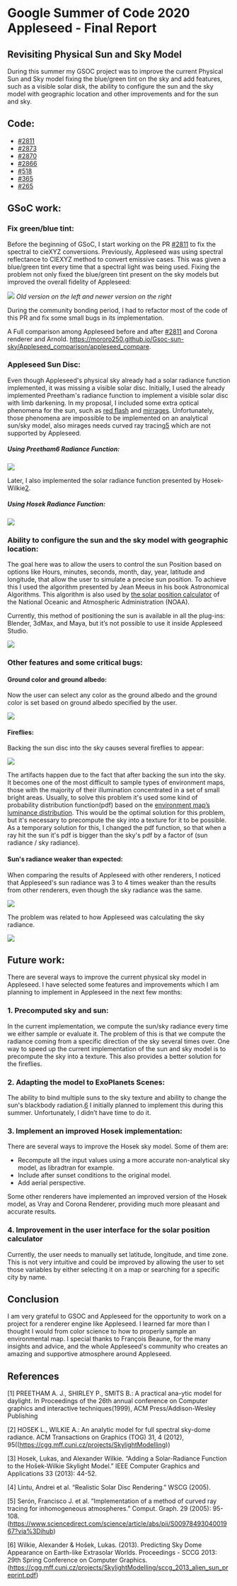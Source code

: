 # Google Summer of Code 2020 Appleseed - Final Report
 
## Revisiting Physical Sun and Sky Model

During this summer my GSOC project was to improve the current Physical Sun and Sky model fixing the blue/green tint on the sky and add features, such as a visible solar disk, the ability to configure the sun and the sky model with geographic location and other improvements and for the sun and sky.

## Code:

* [#2811](https://github.com/appleseedhq/appleseed/pull/2811) 
* [#2873](https://github.com/appleseedhq/appleseed/pull/2873)
* [#2870](https://github.com/appleseedhq/appleseed/pull/2870)
* [#2866](https://github.com/appleseedhq/appleseed/pull/2866)
* [#518](https://github.com/appleseedhq/blenderseed/pull/518)
* [#365](https://github.com/appleseedhq/appleseed-max/pull/365)
* [#265](https://github.com/appleseedhq/appleseed-maya/pull/235)

## GSoC work:

### Fix green/blue tint:

Before the beginning of GSoC, I start working on the PR [#2811](https://github.com/appleseedhq/appleseed/pull/2811) to fix the spectral to cieXYZ conversions. Previously, Appleseed was using spectral reflectance to CIEXYZ method to convert emissive cases. This was given a blue/green tint every time that a spectral light was being used. Fixing the problem not only fixed the blue/green tint present on the sky models but improved the overall fidelity of Appleseed:

![](final_report_assets/compare_sky.png)
*Old version on the left and newer version on the right*

During the community bonding period, I had to refactor most of the code of this PR and fix some small bugs in its implementation.

A Full comparison among Appleseed before and after [#2811](https://github.com/appleseedhq/appleseed/pull/2811) and Corona renderer and Arnold.
https://mororo250.github.io/Gsoc-sun-sky/Appleseed_comparison/appleseed_compare.


### Appleseed Sun Disc:

Even though Appleseed's physical sky already had a solar radiance function implemented, it was missing a visible solar disc. Initially, I used the already implemented Preetham's radiance function to implement a visible solar disc with limb darkening. In my proposal, I included some extra optical phenomena for the sun, such as [red flash](https://www.sciencephoto.com/media/536661/view/red-flash-of-the-sun) and [mirrages](https://en.wikipedia.org/wiki/Mirage_of_astronomical_objects). Unfortunately, those phenomena are impossible to be implemented on an analytical sun/sky model, also mirages needs curved ray tracing[5](https://www.sciencedirect.com/science/article/abs/pii/S0097849304001967?via%3Dihub) which are not supported by Appleseed.

##### Using Preetham6 Radiance Function:

![](final_report_assets/Preetham_Sun.jpg)

Later, I also implemented the solar radiance function presented by Hosek-Wilkie[2](https://cgg.mff.cuni.cz/projects/SkylightModelling/).

##### Using Hosek Radiance Function:

![](final_report_assets/Hosek_Sun.jpg)

### Ability to configure the sun and the sky model with geographic location:

The goal here was to allow the users to control the sun Position based on options like Hours, minutes, seconds, month, day, year, latitude and longitude, that allow the user to simulate a precise sun position. To achieve this I used the algorithm presented by Jean Meeus in his book Astronomical Algorithms. This algorithm is also used by [the solar position calculator](https://www.esrl.noaa.gov/gmd/grad/solcalc/index.html) of the National Oceanic and Atmospheric Administration (NOAA).
 
Currently, this method of positioning the sun is available in all the plug-ins: Blender, 3dMax, and Maya, but it’s not possible to use it inside Appleseed Studio.

![](final_report_assets/ezgif.com-gif-maker.gif)

### Other features and some critical bugs:

#### Ground color and ground albedo:

Now the user can select any color as the ground albedo and the ground color is set based on ground albedo specified by the user.

![](final_report_assets/ground_color.jpg)

#### Fireflies:

Backing the sun disc into the sky causes several fireflies to appear:

![](final_report_assets/fireflies.jpg)

The artifacts happen due to the fact that after backing the sun into the sky. It becomes one of the most difficult to sample types of environment maps, those with the majority of their illumination concentrated in a set of small bright areas. Usually, to solve this problem it's used some kind of probability distribution function(pdf) based on the [environment map’s luminance distribution](http://web.cs.wpi.edu/~emmanuel/courses/cs563/S07/projects/envsample.pdf). This would be the optimal solution for this problem, but it's necessary to precompute the sky into a texture for it to be possible. As a temporary solution for this, I changed the pdf function, so that when a ray hit the sun it's pdf is bigger than the sky's pdf by a factor of (sun radiance / sky radiance). 

#### Sun's radiance weaker than expected:

When comparing the results of Appleseed with other renderers, I noticed that Appleseed's sun radiance was 3 to 4 times weaker than the results from other renderers, even though the sky radiance was the same.

![](final_report_assets/sun_radiance_before.jpg)

The problem was related to how Appleseed was calculating the sky radiance.

![](final_report_assets/sun_radiance_after.jpg)

## Future work:

There are several ways to improve the current physical sky model in Appleseed. I have selected some features and improvements which I am planning to implement in Appleseed in the next few months:

### 1. Precomputed sky and sun:

In the current implementation, we compute the sun/sky radiance every time we either sample or evaluate it. The problem of this is that we compute the radiance coming from a specific direction of the sky several times over. One way to speed up the current implementation of the sun and sky model is to precompute the sky into a texture. This also provides a better solution for the fireflies.

### 2. Adapting the model to ExoPlanets Scenes:

The ability to bind multiple suns to the sky texture and ability to change the sun's blackbody radiation.[6](https://cgg.mff.cuni.cz/projects/SkylightModelling/sccg_2013_alien_sun_preprint.pdf)
I initially planned to implement this during this summer. Unfortunately, I didn’t have time to do it.

### 3. Implement an improved Hosek implementation:

There are several ways to improve the Hosek sky model. Some of them are:

* Recompute all the input values using a more accurate non-analytical sky model, as libradtran for example.
* Include after sunset conditions to the original model.
* Add aerial perspective.

Some other renderers have implemented an improved version of the Hosek model, as Vray and Corona Renderer, providing much more pleasant and accurate results.

### 4. Improvement in the user interface for the solar position calculator

Currently, the user needs to manually set latitude, longitude, and time zone. This is not very intuitive and could be improved by allowing the user to set those variables by either selecting it on a map or searching for a specific city by name.

## Conclusion

I am very grateful to GSOC and Appleseed for the opportunity to work on a project for a renderer engine like Appleseed. I learned far more than I thought I would from color science to how to properly sample an environmental map. I special thanks to François Beaune, for the many insights and advice, and the whole Appleseed's community who creates an amazing and supportive atmosphere around Appleseed.

## References

[1] PREETHAM A. J., SHIRLEY P., SMITS B.: A practical ana-ytic model for daylight. In Proceedings of the 26th annual conference on Computer graphics and interactive techniques(1999), ACM Press/Addison-Wesley Publishing

[2] HOSEK L., WILKIE A.: An analytic model for full spectral sky-dome radiance. ACM Transactions on Graphics (TOG) 31, 4 (2012), 95((https://cgg.mff.cuni.cz/projects/SkylightModelling))

[3] Hosek, Lukas, and Alexander Wilkie. “Adding a Solar-Radiance Function to the Hošek-Wilkie Skylight Model.” IEEE Computer Graphics and Applications 33 (2013): 44-52.

[4] Lintu, Andrei et al. “Realistic Solar Disc Rendering.” WSCG (2005).

[5] Serón, Francisco J. et al. “Implementation of a method of curved ray tracing for inhomogeneous atmospheres.” Comput. Graph. 29 (2005): 95-108.(https://www.sciencedirect.com/science/article/abs/pii/S0097849304001967?via%3Dihub)

[6] Wilkie, Alexander & Hošek, Lukas. (2013). Predicting Sky Dome Appearance on Earth-like Extrasolar Worlds. Proceedings - SCCG 2013: 29th Spring Conference on Computer Graphics.(https://cgg.mff.cuni.cz/projects/SkylightModelling/sccg_2013_alien_sun_preprint.pdf)
